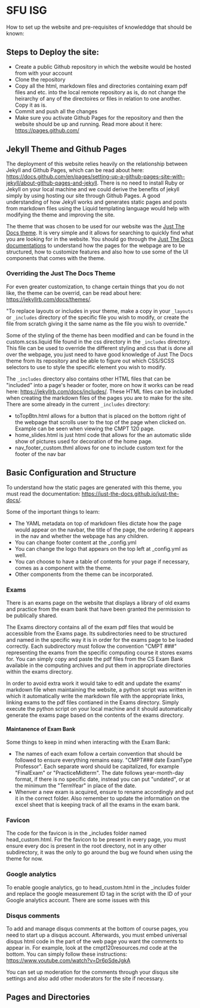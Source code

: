 # SFU ISG

How to set up the website and pre-requisites of knowleddge that should be known:

## Steps to Deploy the site:

- Create a public Github repository in which the website would be hosted from with your account
- Clone the repository 
- Copy all the html, markdown files and directories containing exam pdf files and etc. into the local remote repository as is, do not change the heirarchy of any of the directoires or files in relation to one another. Copy it as is.
- Commit and push all the changes
- Make sure you activate Github Pages for the repository and then the website should be up and running. Read more about it here: https://pages.github.com/

## Jekyll Theme and Github Pages

The deployment of this website relies heavily on the relationship between Jekyll and Github Pages, which can be read about here: https://docs.github.com/en/pages/setting-up-a-github-pages-site-with-jekyll/about-github-pages-and-jekyll. There is no need to install Ruby or Jekyll on your local machine and we could derive the benefits of jekyll simply by using hosting our site through Github Pages. A good understanding of how Jekyll works and generates static pages and posts from markdown files using the Liquid templating language would help with modifying the theme and improving the site.

The theme that was chosen to be used for our website was the [Just The Docs theme](https://github.com/just-the-docs/just-the-docs). It is very simple and it allows for searching to quickly find what you are looking for in the website. You should go through the [Just The Docs documentations](https://just-the-docs.github.io/just-the-docs/) to understand how the pages for the webpage are to be structured, how to customize features and also how to use some of the UI components that comes with the theme.

### Overriding the Just The Docs Theme

For even greater customization, to change certain things that you do not like, the theme can be overrid, can be read about here: https://jekyllrb.com/docs/themes/. 

"To replace layouts or includes in your theme, make a copy in your `_layouts` or `_includes` directory of the specific file you wish to modify, or create the file from scratch giving it the same name as the file you wish to override."

Some of the styling of the theme has been modified and can be found in the custom.scss.liquid file found in the css directory in the `_includes` directory. This file can be used to override the different styling and css that is done all over the webpage, you just need to have good knowledge of Just The Docs theme from its repository and be able to figure out which CSS/SCSS selectors to use to style the specific element you wish to modify. 

The `_includes` directory also contains other HTML files that can be "included" into a page's header or footer, more on how it works can be read here: https://jekyllrb.com/docs/includes/. These HTML files can be included when creating the markdown files of the pages you are to make for the site. There are some already in the current `_includes` directory:

- toTopBtn.html allows for a button that is placed on the bottom right of the webpage that scrolls user to the top of the page when clicked on. Example can be seen when viewing the CMPT 120 page.
- home_slides.html is just html code that allows for the an automatic slide show of pictures used for decoration of the home page.
- nav_footer_custom.thml allows for one to include custom text for the footer of the nav bar




## Basic Configuration and Structure

To understand how the static pages are generated with this theme, you must read the documentation: https://just-the-docs.github.io/just-the-docs/.

Some of the important things to learn:

- The YAML metadata on top of markdown files dictate how the page would appear on the navbar, the title of the page, the ordering it appears in the nav and whether the webpage has any children.
- You can change footer content at the _config.yml
- You can change the logo that appears on the top left at _config.yml as well.
- You can choose to have a table of contents for your page if necessary, comes as a component with the theme.
- Other components from the theme can be incorporated.


### Exams 

There is an exams page on the website that displays a library of old exams and practice from the exam bank that have been granted the permission to be publically shared.

The Exams directory contains all of the exam pdf files that would be accessible from the Exams page. Its subdirectories need to be structured and named in the specific way it is in order for the exams page to be loaded correctly. Each subdirectory must follow the convention "CMPT ###" representing the exams from the specific computing course it stores exams for. You can simply copy and paste the pdf files from the CS Exam Bank available in the computing archives and put them in appropriate directories within the exams directory.

In order to avoid extra work it would take to edit and update the exams' markdown file when maintaining the website, a python script was written in which it automatically write the markdown file with the appropriate links, linking exams to the pdf files contianed in the Exams directory. Simply execute the python script on your local machine and it should automatically generate the exams page based on the contents of the exams directory.

#### Maintanence of Exam Bank

Some things to keep in mind when interacting with the Exam Bank:
- The names of each exam follow a certain convention that should be followed to ensure everything remains easy. "CMPT### date ExamType Professor". Each separate word should be capitalized, for example "FinalExam" or "PracticeMidterm". The date follows year-month-day format, if there is no specific date, instead you can put "undated", or at the minimum the "TermYear" in place of the date.
- Whenver a new exam is acquired, ensure to rename accordingly and put it in the correct folder. Also remember to update the information on the excel sheet that is keeping track of all the exams in the exam bank.

### Favicon

The code for the favicon is in the _includes folder named head_custom.html. For the favicon to be present in every page, you must ensure every doc is present in the root directory, not in any other subdirectory, it was the only to go around the bug we found when using the theme for now.

### Google analytics

To enable google analytics, go to head_custom.html in the _includes folder and replace the google measurement ID tag in the script with the ID of your Google analytics account. There are some issues with this

### Disqus comments

To add and manage disqus comments at the bottom of course pages, you need to start up a disqus account. Afterwards, you must embed universal disqus html code in the part of the web page you want the comments to appear in. For example, look at the cmpt120resources.md code at the bottom.
You can simply follow these instructions: https://www.youtube.com/watch?v=Dr6pSdeJgkA 

You can set up moderation for the comments through your disqus site settings and also add other moderators for the site if necessary.

## Pages and Directories




